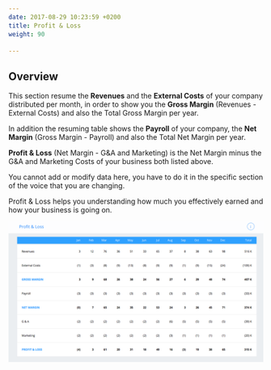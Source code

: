 ```yaml
---
date: 2017-08-29 10:23:59 +0200
title: Profit & Loss
weight: 90

---
```

## Overview

This section resume the **Revenues** and the **External Costs** of your company distributed per month, in order to show you the **Gross Margin** (Revenues - External Costs) and also the Total Gross Margin per year.

In addition the resuming table shows the **Payroll** of your company, the **Net Margin** (Gross Margin - Payroll) and also the Total Net Margin per year.

**Profit & Loss** (Net Margin - G&A and Marketing) is the Net Margin minus the G&A and Marketing Costs of your business both listed above.

You cannot add or modify data here, you have to do it in the specific section of the voice that you are changing.

Profit & Loss helps you understanding how much you effectively earned and how your business is going on.

![](/uploads/2017/08/29/Profit&Loss.png)